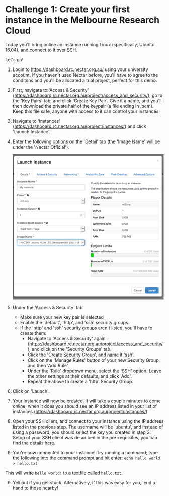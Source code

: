 # Challenge 1: Create your first instance in the Melbourne Research Cloud

Today you'll bring online an instance running Linux (specifically, Ubuntu 16.04), and connect to it over SSH.

Let's go!

1. Login to https://dashboard.rc.nectar.org.au/ using your university account. If you haven't used Nectar before, you'll have to agree to the conditons and you'll be allocated a trial project, perfect for this demo.

2. First, navigate to 'Access & Security' (https://dashboard.rc.nectar.org.au/project/access_and_security/), go to the 'Key Pairs' tab, and click 'Create Key Pair'. Give it a name, and you'll then download the private half of the keypair (a file ending in .pem). Keep this file safe, anyone with access to it can control your instances.

3. Navigate to 'Instances' (https://dashboard.rc.nectar.org.au/project/instances/) and click 'Launch Instance'.

3. Enter the following options on the 'Detail' tab (the 'Image Name' will be under the 'Nectar Official').

    ![](challenge1_setup.png)

4. Under the 'Access & Security' tab:

    * Make sure your new key pair is selected
    * Enable the 'default', 'http', and 'ssh' security groups.
    * If the 'http' and 'ssh' security groups aren't listed, you'll have to create them:
        * Navigate to 'Access & Security' again (https://dashboard.rc.nectar.org.au/project/access_and_security/), and click on the 'Security Groups' tab.
        * Click the 'Create Security Group', and name it 'ssh'.
        * Click on the 'Manage Rules' button of your new Security Group, and then 'Add Rule'.
        * Under the 'Rule' dropdown menu, select the 'SSH' option. Leave the other settings at their defaults, and click 'Add'.
        * Repeat the above to create a 'http' Security Group.
        
        
5. Click on 'Launch'. 

6. Your instance will now be created. It will take a couple minutes to come online, when it does you should see an IP address listed in your list of instances (https://dashboard.rc.nectar.org.au/project/instances/).

7. Open your SSH client, and connect to your instance using the IP address listed in the previous step. The username will be 'ubuntu', and instead of using a password, you should select the key you created in step 2. Setup of your SSH client was described in the pre-requisites, you can find the details [here](../prerequisites/ssh_client.md).

8. You're now connected to your instance! Try running a command; type the following into the command prompt and hit enter:
```echo hello world > hello.txt```

This will write `hello world!` to a textfile called `hello.txt`.

9. Yell out if you get stuck. Alternatively, if this was easy for you, lend a hand to those nearby!
